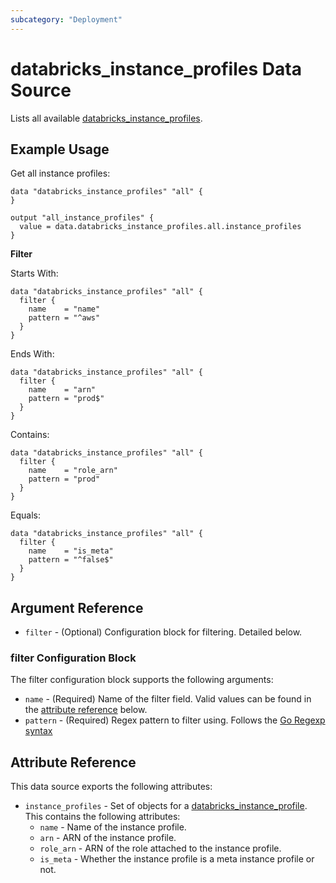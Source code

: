 ```yaml
---
subcategory: "Deployment"
---
```


# databricks_instance_profiles Data Source

Lists all available [databricks_instance_profiles](../resources/instance_profile.md).

## Example Usage

Get all instance profiles:

```hcl
data "databricks_instance_profiles" "all" {
}

output "all_instance_profiles" {
  value = data.databricks_instance_profiles.all.instance_profiles
}
```
**Filter**

Starts With:

```hcl
data "databricks_instance_profiles" "all" {
  filter {
    name    = "name"
    pattern = "^aws"
  }
}
```

Ends With:

```hcl
data "databricks_instance_profiles" "all" {
  filter {
    name    = "arn"
    pattern = "prod$"
  }
}
```

Contains:

```hcl
data "databricks_instance_profiles" "all" {
  filter {
    name    = "role_arn"
    pattern = "prod"
  }
}
```

Equals:

```hcl
data "databricks_instance_profiles" "all" {
  filter {
    name    = "is_meta"
    pattern = "^false$"
  }
}
```

## Argument Reference

* `filter` - (Optional) Configuration block for filtering. Detailed below.

### filter Configuration Block
The filter configuration block supports the following arguments:

* `name` - (Required) Name of the filter field. Valid values can be found in the [attribute reference](#instance_profiles) below.
* `pattern` - (Required) Regex pattern to filter using. Follows the [Go Regexp syntax](https://pkg.go.dev/regexp/syntax)

## Attribute Reference

This data source exports the following attributes:
* `instance_profiles` - Set of objects for a [databricks_instance_profile](../resources/instance_profile.md). This contains the following attributes:
  * `name` - Name of the instance profile.
  * `arn` - ARN of the instance profile.
  * `role_arn` - ARN of the role attached to the instance profile.
  * `is_meta` - Whether the instance profile is a meta instance profile or not.
